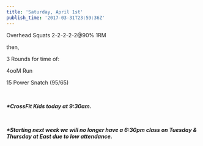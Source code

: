 ```yaml
---
title: 'Saturday, April 1st'
publish_time: '2017-03-31T23:59:36Z'
---
```


Overhead Squats 2-2-2-2-2\@90% 1RM

then,

3 Rounds for time of:

4ooM Run

15 Power Snatch (95/65)

 

***\*CrossFit Kids today at 9:30am.***

 

***\*Starting next week we will no longer have a 6:30pm class on Tuesday
& Thursday at East due to low attendance.***

